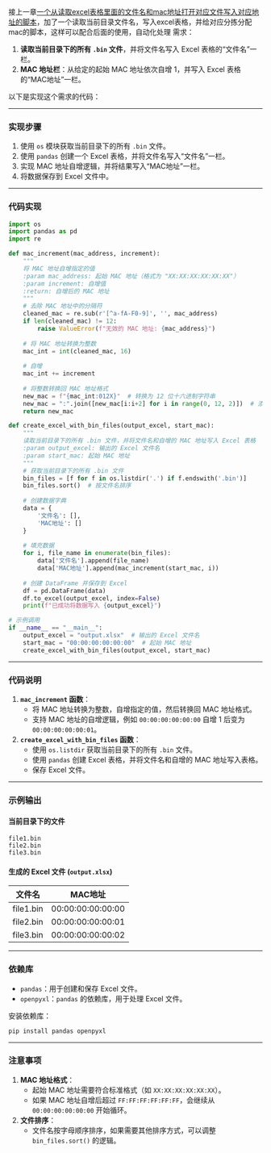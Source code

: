 接上一章[一个从读取excel表格里面的文件名和mac地址打开对应文件写入对应地址的脚本](https://blog.csdn.net/qq_37182906/article/details/144848975?fromshare=blogdetail&sharetype=blogdetail&sharerId=144848975&sharerefer=PC&sharesource=qq_37182906&sharefrom=from_link)，加了一个读取当前目录文件名，写入excel表格，并给对应分拣分配mac的脚本，这样可以配合后面的使用，自动化处理
需求：

1. **读取当前目录下的所有 `.bin` 文件**，并将文件名写入 Excel 表格的“文件名”一栏。
2. **MAC 地址栏**：从给定的起始 MAC 地址依次自增 1，并写入 Excel 表格的“MAC地址”一栏。

以下是实现这个需求的代码：

---

### **实现步骤**
1. 使用 `os` 模块获取当前目录下的所有 `.bin` 文件。
2. 使用 `pandas` 创建一个 Excel 表格，并将文件名写入“文件名”一栏。
3. 实现 MAC 地址自增逻辑，并将结果写入“MAC地址”一栏。
4. 将数据保存到 Excel 文件中。

---

### **代码实现**

```python
import os
import pandas as pd
import re

def mac_increment(mac_address, increment):
    """
    将 MAC 地址自增指定的值
    :param mac_address: 起始 MAC 地址（格式为 "XX:XX:XX:XX:XX:XX"）
    :param increment: 自增值
    :return: 自增后的 MAC 地址
    """
    # 去除 MAC 地址中的分隔符
    cleaned_mac = re.sub(r'[^a-fA-F0-9]', '', mac_address)
    if len(cleaned_mac) != 12:
        raise ValueError(f"无效的 MAC 地址: {mac_address}")
    
    # 将 MAC 地址转换为整数
    mac_int = int(cleaned_mac, 16)
    
    # 自增
    mac_int += increment
    
    # 将整数转换回 MAC 地址格式
    new_mac = f"{mac_int:012X}"  # 转换为 12 位十六进制字符串
    new_mac = ":".join([new_mac[i:i+2] for i in range(0, 12, 2)])  # 添加冒号分隔符
    return new_mac

def create_excel_with_bin_files(output_excel, start_mac):
    """
    读取当前目录下的所有 .bin 文件，并将文件名和自增的 MAC 地址写入 Excel 表格
    :param output_excel: 输出的 Excel 文件名
    :param start_mac: 起始 MAC 地址
    """
    # 获取当前目录下的所有 .bin 文件
    bin_files = [f for f in os.listdir('.') if f.endswith('.bin')]
    bin_files.sort()  # 按文件名排序
    
    # 创建数据字典
    data = {
        '文件名': [],
        'MAC地址': []
    }
    
    # 填充数据
    for i, file_name in enumerate(bin_files):
        data['文件名'].append(file_name)
        data['MAC地址'].append(mac_increment(start_mac, i))
    
    # 创建 DataFrame 并保存到 Excel
    df = pd.DataFrame(data)
    df.to_excel(output_excel, index=False)
    print(f"已成功将数据写入 {output_excel}")

# 示例调用
if __name__ == "__main__":
    output_excel = "output.xlsx"  # 输出的 Excel 文件名
    start_mac = "00:00:00:00:00:00"  # 起始 MAC 地址
    create_excel_with_bin_files(output_excel, start_mac)
```

---

### **代码说明**
1. **`mac_increment` 函数**：
   - 将 MAC 地址转换为整数，自增指定的值，然后转换回 MAC 地址格式。
   - 支持 MAC 地址的自增逻辑，例如 `00:00:00:00:00:00` 自增 1 后变为 `00:00:00:00:00:01`。
2. **`create_excel_with_bin_files` 函数**：
   - 使用 `os.listdir` 获取当前目录下的所有 `.bin` 文件。
   - 使用 `pandas` 创建 Excel 表格，并将文件名和自增的 MAC 地址写入表格。
   - 保存 Excel 文件。

---

### **示例输出**

#### **当前目录下的文件**
```
file1.bin
file2.bin
file3.bin
```

#### **生成的 Excel 文件 (`output.xlsx`)**
| 文件名    | MAC地址           |
| --------- | ----------------- |
| file1.bin | 00:00:00:00:00:00 |
| file2.bin | 00:00:00:00:00:01 |
| file3.bin | 00:00:00:00:00:02 |

---

### **依赖库**
- `pandas`：用于创建和保存 Excel 文件。
- `openpyxl`：`pandas` 的依赖库，用于处理 Excel 文件。

安装依赖库：
```bash
pip install pandas openpyxl
```

---

### **注意事项**
1. **MAC 地址格式**：
   - 起始 MAC 地址需要符合标准格式（如 `XX:XX:XX:XX:XX:XX`）。
   - 如果 MAC 地址自增后超过 `FF:FF:FF:FF:FF:FF`，会继续从 `00:00:00:00:00:00` 开始循环。
2. **文件排序**：
   - 文件名按字母顺序排序，如果需要其他排序方式，可以调整 `bin_files.sort()` 的逻辑。